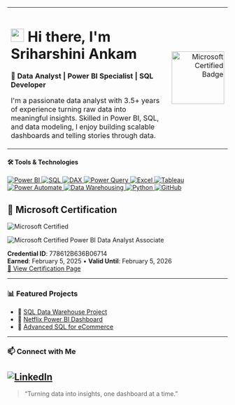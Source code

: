 <!-- Title and Badge Side-by-Side -->
<table>
  <tr>
    <td>
      <h1><img src="https://media.giphy.com/media/hvRJCLFzcasrR4ia7z/giphy.gif" width="30px"> Hi there, I'm Sriharshini Ankam</h1>
      <p><strong>🎯 Data Analyst | Power BI Specialist | SQL Developer</strong></p>
      <p>I'm a passionate data analyst with 3.5+ years of experience turning raw data into meaningful insights. Skilled in Power BI, SQL, and data modeling, I enjoy building scalable dashboards and telling stories through data.</p>
    </td>
    <td align="right">
      <img src="https://img.credly.com/images/2894490d-5f30-4d22-8faf-cb10b5bfa3ef/power-bi-data-analyst-associate-600x600.png" alt="Microsoft Certified Badge" width="120" />
    </td>
  </tr>
</table>


#### 🛠️ Tools & Technologies

<p align="left">

  <a href="#" title="Power BI – Interactive dashboards, DAX, data modeling">
    <img src="https://img.shields.io/badge/POWER%20BI-F2C811?style=for-the-badge&logo=powerbi&logoColor=black" alt="Power BI"/>
  </a>

  <a href="#" title="SQL – Complex queries, joins, stored procedures">
    <img src="https://img.shields.io/badge/SQL-4479A1?style=for-the-badge&logo=postgresql&logoColor=white" alt="SQL"/>
  </a>

  <a href="#" title="DAX – Advanced calculations in Power BI">
    <img src="https://img.shields.io/badge/DAX-0A66C2?style=for-the-badge&logo=microsoft&logoColor=white" alt="DAX"/>
  </a>

  <a href="#" title="Power Query – Data transformation inside Power BI and Excel">
    <img src="https://img.shields.io/badge/POWER%20QUERY-006400?style=for-the-badge&logo=microsoftexcel&logoColor=white" alt="Power Query"/>
  </a>

  <a href="#" title="Excel – Formulas, Power Query, Pivot Tables">
    <img src="https://img.shields.io/badge/EXCEL-217346?style=for-the-badge&logo=microsoft-excel&logoColor=white" alt="Excel"/>
  </a>

  <a href="#" title="Tableau – Visual storytelling with interactive charts">
    <img src="https://img.shields.io/badge/TABLEAU-E97627?style=for-the-badge&logo=tableau&logoColor=white" alt="Tableau"/>
  </a>

  <a href="#" title="Power Automate – Workflow automation & scheduled refreshes">
    <img src="https://img.shields.io/badge/POWER%20AUTOMATE-0078D4?style=for-the-badge&logo=microsoftpowerautomate&logoColor=white" alt="Power Automate"/>
  </a>

  <a href="#" title="Data Warehousing – ETL, star schemas, historical reporting">
    <img src="https://img.shields.io/badge/DATA%20WAREHOUSING-9B59B6?style=for-the-badge&logo=databricks&logoColor=white" alt="Data Warehousing"/>
  </a>

  <a href="#" title="Python – Pandas, NumPy, data manipulation for analytics">
    <img src="https://img.shields.io/badge/PYTHON-3776AB?style=for-the-badge&logo=python&logoColor=white" alt="Python"/>
  </a>

  <a href="#" title="GitHub – Version control, project collaboration">
    <img src="https://img.shields.io/badge/GITHUB-181717?style=for-the-badge&logo=github&logoColor=white" alt="GitHub"/>
  </a>

</p>

## 🏅 Microsoft Certification
![Microsoft Certified](https://img.shields.io/badge/Microsoft%20Certified-Power%20BI%20Data%20Analyst-blue?style=flat-square&logo=microsoft&logoColor=white)

![Microsoft Certified Power BI Data Analyst Associate](./ms-power-bi-certificate.png)

**Credential ID**: 778612B636B06714  
**Earned**: February 5, 2025 • **Valid Until**: February 5, 2026  
[🔗 View Certification Page](https://learn.microsoft.com/en-gb/users/sriharshiniankam-2704/credentials/778612b636b06714?ref=https%3A%2F%2Fwww.linkedin.com%2F) 

---

### 📊 Featured Projects

- 🔗 [SQL Data Warehouse Project](https://github.com/Sriharshini-Ankam1/SQL-Data-Warehouse-Project)
- 🔗 [Netflix Power BI Dashboard](https://github.com/Sriharshini-Ankam1/Netflix-Power-BI-Dashboard)
- 🔗 [Advanced SQL for eCommerce](https://github.com/Sriharshini-Ankam1/Advanced-SQL-MySQL-for-Ecommerce-Data-Analysis)

---

### 📫 Connect with Me

[![LinkedIn](https://img.shields.io/badge/LinkedIn-0077B5?style=for-the-badge&logo=linkedin&logoColor=white)](https://www.linkedin.com/in/sriharshini-ankam-64a29a177)
---

> “Turning data into insights, one dashboard at a time.”
